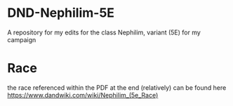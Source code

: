 # DND-Nephilim-5E
A repository for my edits for the class Nephilim, variant (5E) for my campaign
# Race
the race referenced within the PDF at the end (relatively) can be found here https://www.dandwiki.com/wiki/Nephilim_(5e_Race)
